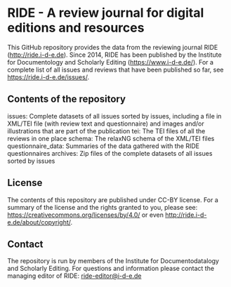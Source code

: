 # RIDE - A review journal for digital editions and resources

This GitHub repository provides the data from the reviewing journal RIDE (http://ride.i-d-e.de). Since 2014, RIDE has been published by the Institute for Documentology and Scholarly Editing (https://www.i-d-e.de/). For a complete list of all issues and reviews that have been published so far, see https://ride.i-d-e.de/issues/.

## Contents of the repository

issues: Complete datasets of all issues sorted by issues, including a file in XML/TEI file (with review text and questionnaire) and images and/or illustrations that are part of the publication
tei: The TEI files of all the reviews in one place
schema: The relaxNG schema of the XML/TEI files
questionnaire_data: Summaries of the data gathered with the RIDE questionnaires
archives: Zip files of the complete datasets of all issues sorted by issues

## License

The contents of this repository are published under CC-BY license. For a summary of the license and the rights granted to you, please see: https://creativecommons.org/licenses/by/4.0/ or even http://ride.i-d-e.de/about/copyright/.

## Contact

The repository is run by members of the Institute for Documentodatalogy and Scholarly Editing. For questions and information please contact the managing editor of RIDE: ride-editor@i-d-e.de



